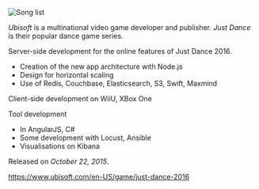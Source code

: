 ![Song list](https://www.youtube.com/embed/dIG-p5ZL-kU "iframe,16:9")

*Ubisoft* is a multinational video game developer and publisher. *Just Dance* is their popular dance game series.

Server-side development for the online features of Just Dance 2016.

* Creation of the new app architecture with Node.js
* Design for horizontal scaling
* Use of Redis, Couchbase, Elasticsearch, S3, Swift, Maxmind

Client-side development on WiiU, XBox One

Tool development

* In AngularJS, C#
* Some development with Locust, Ansible
* Visualisations on Kibana

Released on *October 22, 2015*.

https://www.ubisoft.com/en-US/game/just-dance-2016
